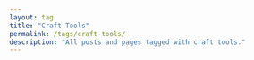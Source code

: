 ```yaml
---
layout: tag
title: "Craft Tools"
permalink: /tags/craft-tools/
description: "All posts and pages tagged with craft tools."
---
```

